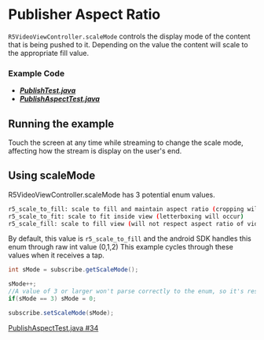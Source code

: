 # Publisher Aspect Ratio

`R5VideoViewController.scaleMode` controls the display mode of the content that is being pushed to it. Depending on the value the content will scale to the appropriate fill value.

### Example Code

- ***[PublishTest.java](../PublishTest/PublishTest.java)***
- ***[PublishAspectTest.java](PublishAspectTest.java)***

## Running the example

Touch the screen at any time while streaming to change the scale mode, affecting how the stream is display on the user's end.

## Using scaleMode

R5VideoViewController.scaleMode has 3 potential enum values.

```sh
r5_scale_to_fill: scale to fill and maintain aspect ratio (cropping will occur)
r5_scale_to_fit: scale to fit inside view (letterboxing will occur)
r5_scale_fill: scale to fill view (will not respect aspect ratio of video)
```

By default, this value is `r5_scale_to_fill` and the android SDK handles this enum through raw int value (0,1,2) This example cycles through these values when it receives a tap.

```Java
int sMode = subscribe.getScaleMode();

sMode++;
//A value of 3 or larger won't parse correctly to the enum, so it's reset to 0
if(sMode == 3) sMode = 0;

subscribe.setScaleMode(sMode);
```

[PublishAspectTest.java #34](PublishAspectTest.java#L29)

